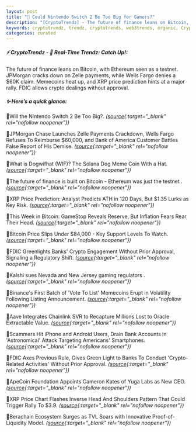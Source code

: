 ```yaml
---
layout: post
title: "🌇 Could Nintendo Switch 2 Be Too Big for Gamers?"
description: "[CryptoTrendz] - The future of finance leans on Bitcoin, with Ethereum seen as a testnet. JPMorgan cracks down on Zelle payments, while Wells Fargo denies a $60K claim. Memecoins heat up, and XRP price prediction hints at a major rally. FDIC allows crypto dealings without approval."
keywords: cryptotrendz, trendz, cryptotrends, web3trends, organic, Crypto, Analyst, Bitcoin, Listing, Ethereum, Chainlink
categories: curated
---
```


##### ⚡ CryptoTrendz - 📌 *Real-Time Trendz: Catch Up!:*

The future of finance leans on Bitcoin, with Ethereum seen as a testnet. JPMorgan cracks down on Zelle payments, while Wells Fargo denies a $60K claim. Memecoins heat up, and XRP price prediction hints at a major rally. FDIC allows crypto dealings without approval.

##### ✨ *Here’s a quick glance:*


🔹Will the Nintendo Switch 2 Be Too Big?. *([source](https://s.avyag.com/6ngy){:target="_blank" rel="nofollow noopener"})*

🔹JPMorgan Chase Launches Zelle Payments Crackdown, Wells Fargo Refuses To Reimburse $60,000, and Bank of America Customer Battles False Report of His Demise. *([source](https://s.avyag.com/2mb9){:target="_blank" rel="nofollow noopener"})*

🔹What is Dogwifhat (WIF)? The Solana Dog Meme Coin With a Hat. *([source](https://s.avyag.com/me5w){:target="_blank" rel="nofollow noopener"})*

🔹The future of finance is built on Bitcoin - Ethereum was just the testnet . *([source](https://s.avyag.com/xf46){:target="_blank" rel="nofollow noopener"})*

🔹XRP Price Prediction: Analyst Predicts ATH in 120 Days, But $1.35 Lurks as Key Risk. *([source](https://s.avyag.com/bbnm){:target="_blank" rel="nofollow noopener"})*

🔹This Week in Bitcoin: GameStop Reveals Reserve, But Inflation Fears Rear Their Head. *([source](https://s.avyag.com/xa84){:target="_blank" rel="nofollow noopener"})*

🔹Bitcoin Price Slips Under $84,000 - Key Support Levels To Watch. *([source](https://s.avyag.com/tq4f){:target="_blank" rel="nofollow noopener"})*

🔹FDIC Greenlights Banks' Crypto Engagement Without Prior Approval, Signaling a Regulatory Shift. *([source](https://s.avyag.com/6psy){:target="_blank" rel="nofollow noopener"})*

🔹Kalshi sues Nevada and New Jersey gaming regulators . *([source](https://s.avyag.com/xzpt){:target="_blank" rel="nofollow noopener"})*

🔹Binance's First Batch of 'Vote To List' Memecoins Erupt in Volatility Following Listing Announcement. *([source](https://s.avyag.com/1p08){:target="_blank" rel="nofollow noopener"})*

🔹Aave Integrates Chainlink SVR to Recapture Millions Lost to Oracle Extractable Value. *([source](https://s.avyag.com/fr6f){:target="_blank" rel="nofollow noopener"})*

🔹Scammers Hit iPhone and Android Users, Drain Bank Accounts in 'Astronomical' Attack Targeting Americans' Smartphones. *([source](https://s.avyag.com/4mt7){:target="_blank" rel="nofollow noopener"})*

🔹FDIC Axes Previous Rule, Gives Green Light to Banks To Conduct 'Crypto-Related Activities' Without Prior Approval. *([source](https://s.avyag.com/gdq6){:target="_blank" rel="nofollow noopener"})*

🔹ApeCoin Foundation Appoints Cameron Kates of Yuga Labs as New CEO. *([source](https://s.avyag.com/0h91){:target="_blank" rel="nofollow noopener"})*

🔹XRP Price Chart Flashes Inverse Head And Shoulders Pattern That Could Trigger Rally To $3.9. *([source](https://s.avyag.com/vjuh){:target="_blank" rel="nofollow noopener"})*

🔹Berachain Ecosystem Surges as TVL Soars with Innovative Proof-of-Liquidity Model. *([source](https://s.avyag.com/hdiq){:target="_blank" rel="nofollow noopener"})*
